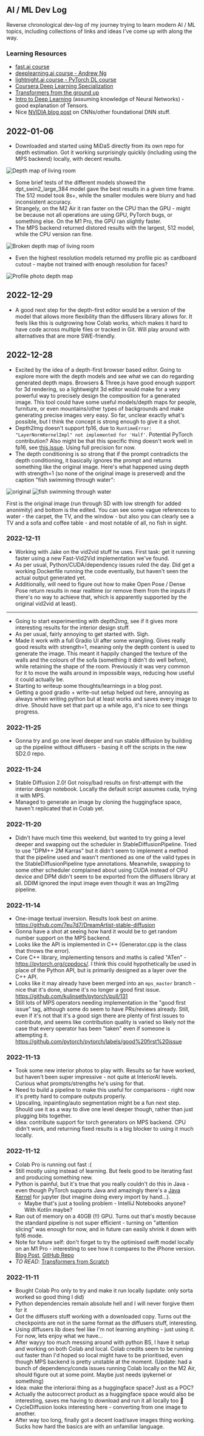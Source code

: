 ## AI / ML Dev Log

Reverse chronological dev-log of my journey trying to learn modern AI / ML topics, including collections of links and ideas I've come up with along the way.

### Learning Resources

* [fast.ai course](https://course.fast.ai)
* [deeplearning.ai course - Andrew Ng](https://www.deeplearning.ai/courses/deep-learning-specialization/)
* [lightnight.ai course - PyTorch DL course](https://www.deeplearning.ai/courses/deep-learning-specialization/)
* [Coursera Deep Learning Specialization](https://www.coursera.org/specializations/deep-learning?utm_source=deeplearningai&utm_medium=institutions&utm_campaign=WebsiteCoursesDLSTopButton)
* [Transformers from the ground up](https://peterbloem.nl/blog/transformers)
* [Intro to Deep Learning](https://mlvu.github.io/lecture07/) (assuming knowledge of Neural Networks) - good explanation of Tensors.
* Nice [NVIDIA blog post](https://developer.nvidia.com/blog/deep-learning-nutshell-core-concepts/) on CNNs/other foundational DNN stuff.

## 2022-01-06

* Downloaded and started using MiDaS directly from its own repo for depth estimation. Got it working surprisingly quickly (including using the MPS backend) locally, with decent results.

![Depth map of living room](/docs/assets/images/ai-ml/living-depth.png)
* Some brief tests of the different models showed the dpt_swin2_large_384 model gave the best results in a given time frame. The 512 model took 8s+, while the smaller modules were blurry and had inconsistent accuracy.
* Strangely, on the M2 Air it ran faster on the CPU than the GPU - might be because not all operations are using GPU, PyTorch bugs, or something else. On the M1 Pro, the GPU ran slightly faster.
* The MPS backend returned distored results with the largest, 512 model, while the CPU version ran fine.

![Broken depth map of living room](/docs/assets/images/ai-ml/broken-depth.png)
* Even the highest resolution models returned my profile pic as cardboard cutout - maybe not trained with enough resolution for faces?

![Profile photo depth map](/docs/assets/images/ai-ml/profile-depth.png)

## 2022-12-29

* A good next step for the depth-first editor would be a version of the model that allows more flexibility than the diffusers library allows for. It feels like this is outgrowing how Colab works, which makes it hard to have code across multiple files or tracked in Git. Will play around with alternatives that are more SWE-friendly.

## 2022-12-28

* Excited by the idea of a depth-first browser based editor. Going to explore more with the depth models and see what we can do regarding generated depth maps. Browsers & Three.js have good enough support for 3d rendering, so a lightweight 3d editor would make for a very powerful way to precisely design the composition for a generated image. This tool could have some useful models/depth maps for people, furniture, or even mountains/other types of backgrounds and make generating precise images very easy. So far, unclear exactly what's possible, but I think the concept is strong enough to give it a shot.
* Depth2Img doesn't support fp16, due to `RuntimeError: "LayerNormKernelImpl" not implemented for 'Half'`. Potential PyTorch contribution? Also might be that this specific thing doesn't work well in fp16, see [this issue](https://github.com/pytorch/pytorch/issues/66707). Using full precision for now.
* The depth conditioning is so strong that if the prompt contradicts the depth conditioning, it basically ignores the prompt and returns something like the original image. Here's what happened using depth with strength=1 (so none of the original image is preserved) and the caption "fish swimming through water":

![original](/docs/assets/images/ai-ml/original-minor-changes.png)
![fish swimming through water](/docs/assets/images/ai-ml/fish-through-water.png)

First is the original image (run through SD with low strength for added anonimity) and bottom is the edited. You can see some vague references to water - the carpet, the TV, and the window - but also you can clearly see a TV and a sofa and coffee table - and most notable of all, no fish in sight.

### 2022-12-11

* Working with Jake on the vid2vid stuff he uses. First task: get it running faster using a new Fast-Vid2Vid implementation we've found.
* As per usual, Python/CUDA/dependency issues ruled the day. Did get a working Dockerfile running the code eventually, but haven't seen the actual output generated yet.
* Additionally, will need to figure out how to make Open Pose / Dense Pose return results in near realtime (or remove them from the inputs if there's no way to achieve that, which is apparently supported by the original vid2vid at least).
___
* Going to start experimenting with depth2img, see if it gives more interesting results for the interior design stuff.
* As per usual, fairly annoying to get started with. Sigh.
* Made it work with a full Gradio UI after some wrangling. Gives really good results with strength=1, meaning only the depth content is used to generate the image. This meant it happily changed the texture of the walls and the colours of the sofa (something it didn't do well before), while retaining the shape of the room. Previously it was very common for it to move the walls around in impossible ways, reducing how useful it could actually be.
* Starting to writeup some thoughts/learnings in a blog post.
* Getting a good gradio + write-out setup helped out here, annoying as always when writing python but at least works and saves every image to drive. Should have set that part up a while ago, it's nice to see things progress.


### 2022-11-25

* Gonna try and go one level deeper and run stable diffusion by building up the pipeline without diffusers - basing it off the scripts in the new SD2.0 repo.

### 2022-11-24

* Stable Diffusion 2.0! Got noisy/bad results on first-attempt with the interior design notebook. Locally the default script assumes cuda, trying it with MPS.
* Managed to generate an image by cloning the huggingface space, haven't replicated that in Colab yet.

### 2022-11-20

* Didn't have much time this weekend, but wanted to try going a level deeper and swapping out the scheduler in StableDiffusionPipeline. Tried to use "DPM++ 2M Karras" but it didn't seem to implement a method that the pipeline used and wasn't mentioned as one of the valid types in the StableDiffusionPipeline type annotations. Meanwhile, swapping to some other scheduler complained about using CUDA instead of CPU device and DPM didn't seem to be exported from the diffusers library at all. DDIM ignored the input image even though it was an Img2Img pipeline.


### 2022-11-14

* One-image textual inversion. Results look best on anime. https://github.com/7eu7d7/DreamArtist-stable-diffusion
* Gonna have a shot at seeing how hard it would be to get random number support on the MPS backend.
* Looks like the API is implemented in C++ (Generator.cpp is the class that throws the error).
* Core C++ library, implementing tensors and maths is called "ATen" - https://pytorch.org/cppdocs/. I think this could hypothetically be used in place of the Python API, but is primarily designed as a layer over the C++ API.
* Looks like it may already have been merged into an `mps_master` branch - nice that it's done, shame it's no longer a good first issue. https://github.com/kulinseth/pytorch/pull/131
* Still lots of MPS operators needing implementation in the "good first issue" tag, although some do seem to have PRs/reviews already. Still, even if it's not that it's a good sign there are plenty of first issues to contribute, and seems like contribution quality is varied so likely not the case that every operator has been "taken" even if someone is attempting it. https://github.com/pytorch/pytorch/labels/good%20first%20issue


### 2022-11-13

* Took some new interior photos to play with. Results so far have worked, but haven't been super impressive - not quite at InteriorAI levels. Curious what prompts/strengths he's using for that.
* Need to build a pipeline to make this useful for comparisons - right now it's pretty hard to compare outputs properly.
* Upscaling, inpainting/auto segmentation might be a fun next step. Should use it as a way to dive one level deeper though, rather than just plugging bits together.
* Idea: contribute support for torch generators on MPS backend. CPU didn't work, and returning fixed results is a big blocker to using it much locally.

### 2022-11-12

* Colab Pro is running out fast :(
* Still mostly using instead of learning. But feels good to be iterating fast and producing something new.
* Python is painful, but it's true that you really couldn't do this in Java - even though PyTorch supports Java and amazingly there's a [Java Kernel](https://github.com/frankfliu/IJava) for jupyter (but imagine doing every import by hand...).
	* Maybe that's just a tooling problem - IntelliJ Notebooks anyone? With Kotlin maybe?
* Ran out of memory on a 40GB (!!) GPU. Turns out that's mostly because the standard pipeline is not super efficient - turning on "attention slicing" was enough for now, and in future can easily shrink it down with fp16 mode.
* Note for future self: don't forget to try the optimised swift model locally on an M1 Pro - interesting to see how it compares to the iPhone version. [Blog Post](https://liuliu.me/eyes/stretch-iphone-to-its-limit-a-2gib-model-that-can-draw-everything-in-your-pocket/), [GitHub Repo](https://github.com/liuliu/swift-diffusion)
* *TO READ*: [Transformers from Scratch](https://peterbloem.nl/blog/transformers)

### 2022-11-11

* Bought Colab Pro only to try and make it run locally (update: only sorta worked so good thing I did)
* Python dependencies remain absolute hell and I will never forgive them for it
* Got the diffusers stuff working with a downloaded copy. Turns out the checkpoints are not in the same format as the diffusers stuff, interesting.
* Using diffusers lib does feel like I'm not learning anything - just using it. For now, lets enjoy what we have...
* After wayyy too much messing around with python BS, I have it setup and working on both Colab and local. Colab credits seem to be running out faster than I'd hoped so local might have to be prioritised, even though MPS backend is pretty unstable at the moment. (Update: had a bunch of dependency/conda issues running Colab locally on the M2 Air, should figure out at some point. Maybe just needs ipykernel or something)
* Idea: make the interiorai thing as a huggingface space? Just as a POC?
* Actually the autocorrect product as a huggingface space would also be interesting, saves me having to download and run it all locally too 🤔
* CycleDiffusion looks interesting here - converting from one image to another.
* After way too long, finally got a decent load/save images thing working. Sucks how hard the basics are with an unfamiliar language.

